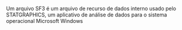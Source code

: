 Um arquivo SF3 é um arquivo de recurso de dados interno usado pelo STATGRAPHICS, 
um aplicativo de análise de dados para o sistema operacional Microsoft Windows

